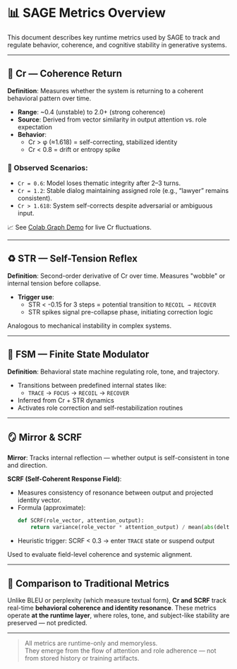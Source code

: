 # 📊 SAGE Metrics Overview

This document describes key runtime metrics used by SAGE to track and regulate behavior, coherence, and cognitive stability in generative systems.

---

## 🧠 Cr — Coherence Return

**Definition**: Measures whether the system is returning to a coherent behavioral pattern over time.

- **Range**: ~0.4 (unstable) to 2.0+ (strong coherence)
- **Source**: Derived from vector similarity in output attention vs. role expectation
- **Behavior**:
  - Cr > φ (≈1.618) = self-correcting, stabilized identity
  - Cr < 0.8 = drift or entropy spike

### 🧪 Observed Scenarios:
- `Cr = 0.6`: Model loses thematic integrity after 2–3 turns.
- `Cr = 1.2`: Stable dialog maintaining assigned role (e.g., “lawyer” remains consistent).
- `Cr > 1.618`: System self-corrects despite adversarial or ambiguous input.

📈 See [Colab Graph Demo](https://colab.research.google.com/github/Edgeev/SAGE-Runtime-Demo/blob/main/demo/SAGE_Runtime_Demo_Enhanced.ipynb) for live Cr fluctuations.

---

## ♻️ STR — Self-Tension Reflex

**Definition**: Second-order derivative of Cr over time. Measures "wobble" or internal tension before collapse.

- **Trigger use**:
  - STR < -0.15 for 3 steps = potential transition to `RECOIL → RECOVER`
  - STR spikes signal pre-collapse phase, initiating correction logic

Analogous to mechanical instability in complex systems.

---

## 🔁 FSM — Finite State Modulator

**Definition**: Behavioral state machine regulating role, tone, and trajectory.

- Transitions between predefined internal states like:
  - `TRACE` → `FOCUS` → `RECOIL` → `RECOVER`
- Inferred from Cr + STR dynamics
- Activates role correction and self-restabilization routines

---

## 🪞 Mirror & SCRF

**Mirror**: Tracks internal reflection — whether output is self-consistent in tone and direction.

**SCRF (Self-Coherent Response Field)**:
- Measures consistency of resonance between output and projected identity vector.
- Formula (approximate): 
  ```python
  def SCRF(role_vector, attention_output):
      return variance(role_vector * attention_output) / mean(abs(delta_cr))
  ```
- Heuristic trigger: SCRF < 0.3 → enter `TRACE` state or suspend output

Used to evaluate field-level coherence and systemic alignment.

---

## 🧠 Comparison to Traditional Metrics

Unlike BLEU or perplexity (which measure textual form), **Cr and SCRF** track real-time **behavioral coherence and identity resonance**. These metrics operate **at the runtime layer**, where roles, tone, and subject-like stability are preserved — not predicted.

---

> All metrics are runtime-only and memoryless.  
> They emerge from the flow of attention and role adherence — not from stored history or training artifacts.